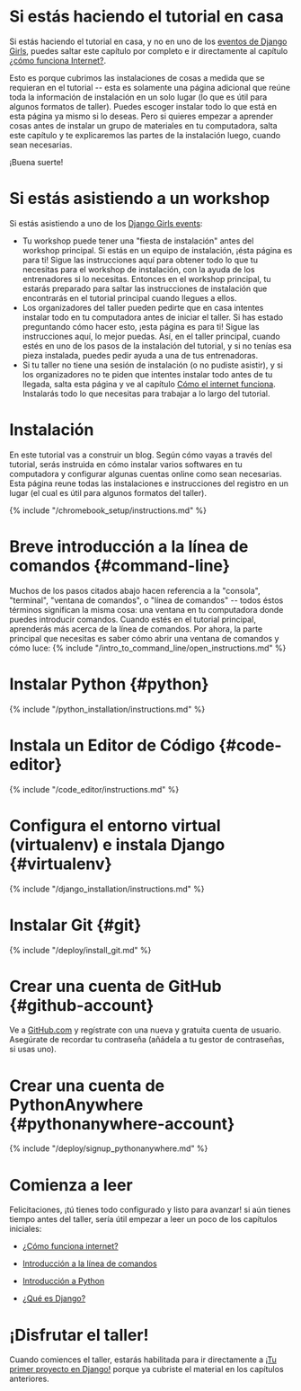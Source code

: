 # Si estás haciendo el tutorial en casa

Si estás haciendo el tutorial en casa, y no en uno de los [eventos de Django Girls](https://djangogirls.org/events/), puedes saltar este capítulo por completo e ir directamente al capítulo [¿cómo funciona Internet?](../how_the_internet_works/README.md).

Esto es porque cubrimos las instalaciones de cosas a medida que se requieran en el tutorial -- esta es solamente una página adicional que reúne toda la información de instalación en un solo lugar (lo que es útil para algunos formatos de taller). Puedes escoger instalar todo lo que está en esta página ya mismo si lo deseas. Pero si quieres empezar a aprender cosas antes de instalar un grupo de materiales en tu computadora, salta este capítulo y te explicaremos las partes de la instalación luego, cuando sean necesarias.

¡Buena suerte!

# Si estás asistiendo a un workshop

Si estás asistiendo a uno de los [Django Girls events](https://djangogirls.org/events/):

* Tu workshop puede tener una "fiesta de instalación" antes del workshop principal. Si estás en un equipo de instalación, ¡ésta página es para ti! Sigue las instrucciones aquí para obtener todo lo que tu necesitas para el workshop de instalación, con la ayuda de los entrenadores si lo necesitas. Entonces en el workshop principal, tu estarás preparado para saltar las instrucciones de instalación que encontrarás en el tutorial principal cuando llegues a ellos.
* Los organizadores del taller pueden pedirte que en casa intentes instalar todo en tu computadora antes de iniciar el taller. Si has estado preguntando cómo hacer esto, ¡esta página es para ti! Sigue las instrucciones aquí, lo mejor puedas. Así, en el taller principal, cuando estés en uno de los pasos de la instalación del tutorial, y si no tenías esa pieza instalada, puedes pedir ayuda a una de tus entrenadoras.
* Si tu taller no tiene una sesión de instalación (o no pudiste asistir), y si los organizadores no te piden que intentes instalar todo antes de tu llegada, salta esta página y ve al capítulo [Cómo el internet funciona](../how_the_internet_works/README.md). Instalarás todo lo que necesitas para trabajar a lo largo del tutorial.

# Instalación

En este tutorial vas a construir un blog. Según cómo vayas a través del tutorial, serás instruida en cómo instalar varios softwares en tu computadora y configurar algunas cuentas online como sean necesarias. Esta página reune todas las instalaciones e instrucciones del registro en un lugar (el cual es útil para algunos formatos del taller).

<!--sec data-title="Chromebook setup (if you're using one)"
data-id="chromebook_setup" data-collapse=true ces-->
{% include "/chromebook_setup/instructions.md" %}
<!--endsec-->

# Breve introducción a la línea de comandos {#command-line}

Muchos de los pasos citados abajo hacen referencia a la "consola", "terminal", "ventana de comandos", o "línea de comandos" -- todos éstos términos significan la misma cosa: una ventana en tu computadora donde puedes introducir comandos. Cuando estés en el tutorial principal, aprenderás más acerca de la línea de comandos. Por ahora, la parte principal que necesitas es saber cómo abrir una ventana de comandos y cómo luce: {% include "/intro_to_command_line/open_instructions.md" %}

# Instalar Python {#python}

{% include "/python_installation/instructions.md" %}

# Instala un Editor de Código {#code-editor}

{% include "/code_editor/instructions.md" %}

# Configura el entorno virtual (virtualenv) e instala Django {#virtualenv}

{% include "/django_installation/instructions.md" %}

# Instalar Git {#git}

{% include "/deploy/install_git.md" %}

# Crear una cuenta de GitHub {#github-account}

Ve a [GitHub.com](https://www.github.com) y regístrate con una nueva y gratuita cuenta de usuario. Asegúrate de recordar tu contraseña (añádela a tu gestor de contraseñas, si usas uno).

# Crear una cuenta de PythonAnywhere {#pythonanywhere-account}

{% include "/deploy/signup_pythonanywhere.md" %}

# Comienza a leer

Felicitaciones, ¡tú tienes todo configurado y listo para avanzar! si aún tienes tiempo antes del taller, sería útil empezar a leer un poco de los capítulos iniciales:

* [¿Cómo funciona internet?](../how_the_internet_works/README.md)

* [Introducción a la línea de comandos](../intro_to_command_line/README.md)

* [Introducción a Python](../python_introduction/README.md)

* [¿Qué es Django?](../django/README.md)

# ¡Disfrutar el taller!

Cuando comiences el taller, estarás habilitada para ir directamente a [¡Tu primer proyecto en Django!](../django_start_project/README.md) porque ya cubriste el material en los capítulos anteriores.
